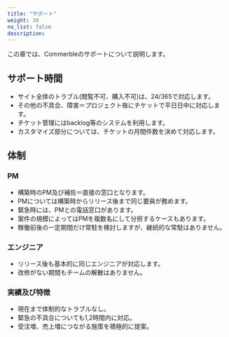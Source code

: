 ```yaml
---
title: "サポート"
weight: 30
no_list: false
description: 
---
```


この章では、Commerbleのサポートについて説明します。

## サポート時間

- サイト全体のトラブル(閲覧不可、購⼊不可)は、24/365で対応します。
- その他の不具合、障害＝プロジェクト毎にチケットで平日日中に対応します。
- チケット管理にはbacklog等のシステムを利⽤します。
- カスタマイズ部分については、チケットの⽉間件数を決めて対応します。

## 体制

### PM

- 構築時のPM及び補佐＝直接の窓⼝となります。
- PMについては構築時からリリース後まで同じ要員が務めます。
- 緊急時には、PMとの電話窓⼝があります。
- 案件の規模によってはPMを複数名にして分担するケースもあります。
- 稼働前後の⼀定期間だけ常駐を検討しますが、継続的な常駐はありません。

### エンジニア

- リリース後も基本的に同じエンジニアが対応します。
- 改修がない期間もチームの解散はありません。

### 実績及び特徴

- 現在まで体制的なトラブルなし。
- 緊急の不具合についても1,2時間内に対応。
- 受注増、売上増につながる施策を積極的に提案。
